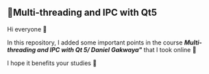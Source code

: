 ## :brain:Multi-threading and IPC with Qt5

Hi everyone :angel:

In this repository, I added some important points in the course **_Multi-threading and IPC with Qt 5/ Daniel Gakwaya"_** that I took online :eyes:

I hope it benefits your studies	:butterfly:
 
